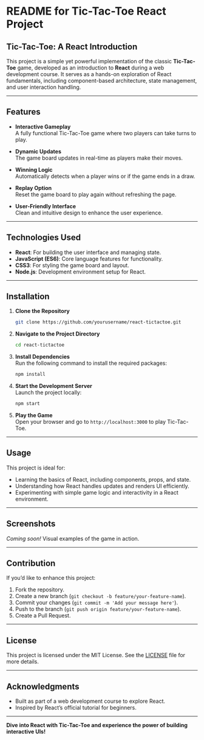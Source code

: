 # README for Tic-Tac-Toe React Project

## Tic-Tac-Toe: A React Introduction

This project is a simple yet powerful implementation of the classic **Tic-Tac-Toe** game, developed as an introduction to **React** during a web development course. It serves as a hands-on exploration of React fundamentals, including component-based architecture, state management, and user interaction handling.

---

## Features

- **Interactive Gameplay**  
  A fully functional Tic-Tac-Toe game where two players can take turns to play.

- **Dynamic Updates**  
  The game board updates in real-time as players make their moves.

- **Winning Logic**  
  Automatically detects when a player wins or if the game ends in a draw.

- **Replay Option**  
  Reset the game board to play again without refreshing the page.

- **User-Friendly Interface**  
  Clean and intuitive design to enhance the user experience.

---

## Technologies Used

- **React**: For building the user interface and managing state.
- **JavaScript (ES6)**: Core language features for functionality.
- **CSS3**: For styling the game board and layout.
- **Node.js**: Development environment setup for React.

---

## Installation

1. **Clone the Repository**  
   ```bash
   git clone https://github.com/yourusername/react-tictactoe.git
   ```
2. **Navigate to the Project Directory**  
   ```bash
   cd react-tictactoe
   ```
3. **Install Dependencies**  
   Run the following command to install the required packages:
   ```bash
   npm install
   ```
4. **Start the Development Server**  
   Launch the project locally:
   ```bash
   npm start
   ```
5. **Play the Game**  
   Open your browser and go to `http://localhost:3000` to play Tic-Tac-Toe.

---

## Usage

This project is ideal for:
- Learning the basics of React, including components, props, and state.
- Understanding how React handles updates and renders UI efficiently.
- Experimenting with simple game logic and interactivity in a React environment.

---

## Screenshots

*Coming soon!* Visual examples of the game in action.

---

## Contribution

If you’d like to enhance this project:
1. Fork the repository.
2. Create a new branch (`git checkout -b feature/your-feature-name`).
3. Commit your changes (`git commit -m 'Add your message here'`).
4. Push to the branch (`git push origin feature/your-feature-name`).
5. Create a Pull Request.

---

## License

This project is licensed under the MIT License. See the [LICENSE](LICENSE) file for more details.

---

## Acknowledgments

- Built as part of a web development course to explore React.
- Inspired by React’s official tutorial for beginners.

---

**Dive into React with Tic-Tac-Toe and experience the power of building interactive UIs!**
